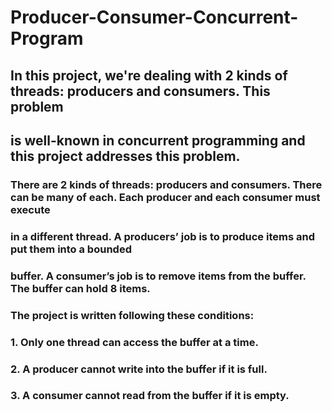 # Producer-Consumer-Concurrent-Program
## In this project, we're dealing with 2 kinds of threads: producers and consumers. This problem
## is well-known in concurrent programming and this project addresses this problem.
### There are 2 kinds of threads: producers and consumers. There can be many of each. Each producer and each consumer must execute
### in a different thread. A producers’ job is to produce items and put them into a bounded
### buffer. A consumer’s job is to remove items from the buffer. The buffer can hold 8 items.
### The project is written following these conditions:
### 1. Only one thread can access the buffer at a time.
### 2. A producer cannot write into the buffer if it is full.
### 3. A consumer cannot read from the buffer if it is empty.
